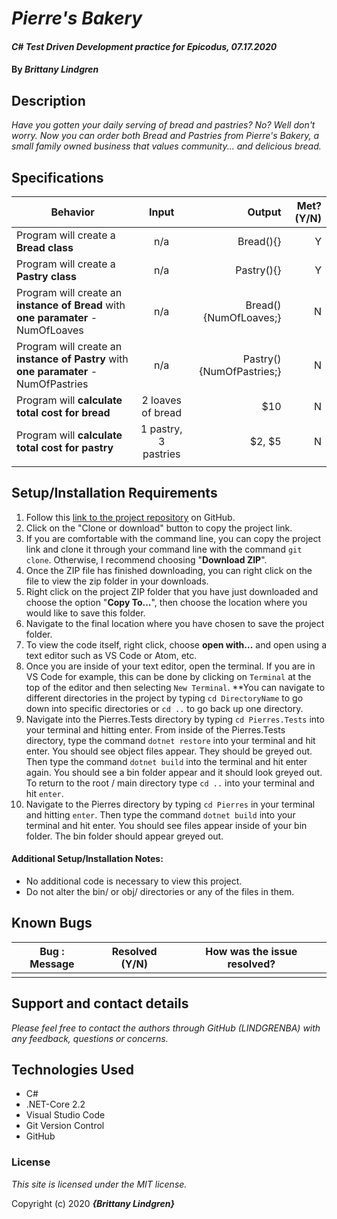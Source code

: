 # _Pierre's Bakery_

#### _C# Test Driven Development practice for Epicodus, 07.17.2020_

#### By _**Brittany Lindgren**_

## Description

_Have you gotten your daily serving of bread and pastries? No? Well don't worry. Now you can order both Bread and Pastries from Pierre's Bakery, a small family owned business that values community... and delicious bread._

## Specifications

| Behavior   |   Input   |  Output |  Met? (Y/N)  |
|----------|:-------------:|------:|-----------:|
| Program will create a **Bread class** | n/a | Bread(){} | Y |
| Program will create a **Pastry class** | n/a | Pastry(){} | Y |
| Program will create an **instance of Bread** with **one paramater** - NumOfLoaves | n/a | Bread(){NumOfLoaves;} | N |
| Program will create an **instance of Pastry** with **one paramater** - NumOfPastries | n/a | Pastry(){NumOfPastries;} | N |
| Program will **calculate total cost for bread** | 2 loaves of bread | $10 | N |
| Program will **calculate total cost for pastry** | 1 pastry, 3 pastries | $2, $5 | N |
|  |  |  |  |



## Setup/Installation Requirements


  1. Follow this [link to the project repository](https://github.com/LINDGRENBA/PierresBakery) on GitHub.  
  2. Click on the "Clone or download" button to copy the project link.     
  3. If you are comfortable with the command line, you can copy the project link and clone it through your command line with the command `git clone`. Otherwise, I recommend choosing "**Download ZIP**".     
   4. Once the ZIP file has finished downloading, you can right click on the file to view the zip folder in your downloads.     
  5. Right click on the project ZIP folder that you have just downloaded and choose the option "**Copy To...**", then choose the location where you would like to save this folder.      
  6. Navigate to the final location where you have chosen to save the project folder.      
  7. To view the code itself, right click, choose **open with...** and open using a text editor such as VS Code or Atom, etc.
  8. Once you are inside of your text editor, open the terminal. If you are in VS Code for example, this can be done by clicking on `Terminal` at the top of the editor and then selecting `New Terminal`. **You can navigate to different directories in the project by typing `cd DirectoryName` to go down into specific directories or `cd ..` to go back up one directory. 
  9. Navigate into the Pierres.Tests directory by typing `cd Pierres.Tests` into your terminal and hitting enter. From inside of the Pierres.Tests directory, type the command `dotnet restore` into your terminal and hit enter. You should see object files appear. They should be greyed out. Then type the command `dotnet build` into the terminal and hit enter again. You should see a bin folder appear and it should look greyed out. To return to the root / main directory type `cd ..` into your terminal and hit `enter`.
  10. Navigate to the Pierres directory by typing `cd Pierres` in your terminal and hitting `enter`. Then type the command `dotnet build` into your terminal and hit enter. You should see files appear inside of your bin folder. The bin folder should appear greyed out. 


#### Additional Setup/Installation Notes:

* No additional code is necessary to view this project.   
* Do not alter the bin/ or obj/ directories or any of the files in them.

## Known Bugs

| Bug : Message | Resolved (Y/N) |  How was the issue resolved?  |
| ------- | ----- | ------ |
|  |  |  | 


## Support and contact details

_Please feel free to contact the authors through GitHub (LINDGRENBA) with any feedback, questions or concerns._

## Technologies Used

* C# 
* .NET-Core 2.2
* Visual Studio Code
* Git Version Control 
* GitHub

### License

*This site is licensed under the MIT license.*

Copyright (c) 2020 **_{Brittany Lindgren}_**